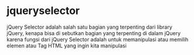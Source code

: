 # jqueryselector
jQuery Selector adalah salah satu bagian yang terpenting dari library jQuery, kenapa bisa di sebutkan bagian yang terpenting di dalam jQuery karena fungsi dari jQuery Selector adalah untuk memanipulasi atau memilih elemen atau Tag HTML yang ingin kita manipulasi 
